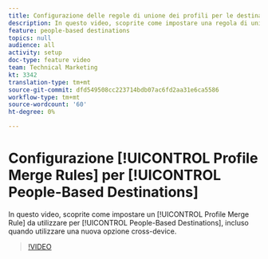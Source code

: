 ```yaml
---
title: Configurazione delle regole di unione dei profili per le destinazioni basate sulle persone
description: In questo video, scoprite come impostare una regola di unione dei profili da utilizzare per le destinazioni basate sulle persone, incluso quando utilizzare una nuova opzione cross-device.
feature: people-based destinations
topics: null
audience: all
activity: setup
doc-type: feature video
team: Technical Marketing
kt: 3342
translation-type: tm+mt
source-git-commit: dfd549508cc223714bdb07ac6fd2aa31e6ca5586
workflow-type: tm+mt
source-wordcount: '60'
ht-degree: 0%

---
```



# Configurazione [!UICONTROL Profile Merge Rules] per [!UICONTROL People-Based Destinations]

In questo video, scoprite come impostare un [!UICONTROL Profile Merge Rule] da utilizzare per [!UICONTROL People-Based Destinations], incluso quando utilizzare una nuova opzione cross-device.

>[!VIDEO](https://video.tv.adobe.com/v/29076/?quality=12)
